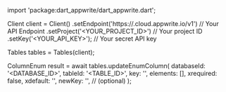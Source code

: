 import 'package:dart_appwrite/dart_appwrite.dart';

Client client = Client()
    .setEndpoint('https://<REGION>.cloud.appwrite.io/v1') // Your API Endpoint
    .setProject('<YOUR_PROJECT_ID>') // Your project ID
    .setKey('<YOUR_API_KEY>'); // Your secret API key

Tables tables = Tables(client);

ColumnEnum result = await tables.updateEnumColumn(
    databaseId: '<DATABASE_ID>',
    tableId: '<TABLE_ID>',
    key: '',
    elements: [],
    xrequired: false,
    xdefault: '<DEFAULT>',
    newKey: '', // (optional)
);
